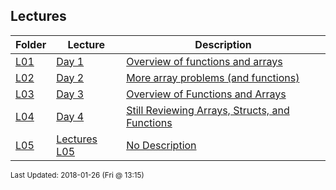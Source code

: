 ## Lectures
| Folder | Lecture | Description|
 | ------------|------------|------------|
 | [L01](https://github.com/rugbyprof/1063-Data-Structures/tree/master/Lectures/L05) | [ Day 1 ](https://github.com/rugbyprof/1063-Data-Structures/tree/master/Lectures/L05) | [ Overview of functions and arrays](https://github.com/rugbyprof/1063-Data-Structures/tree/master/Lectures/L05) |
 | [L02](https://github.com/rugbyprof/1063-Data-Structures/tree/master/Lectures/L05) | [ Day 2 ](https://github.com/rugbyprof/1063-Data-Structures/tree/master/Lectures/L05) | [ More array problems (and functions)](https://github.com/rugbyprof/1063-Data-Structures/tree/master/Lectures/L05) |
 | [L03](https://github.com/rugbyprof/1063-Data-Structures/tree/master/Lectures/L05) | [ Day 3 ](https://github.com/rugbyprof/1063-Data-Structures/tree/master/Lectures/L05) | [ Overview of Functions and Arrays](https://github.com/rugbyprof/1063-Data-Structures/tree/master/Lectures/L05) |
 | [L04](https://github.com/rugbyprof/1063-Data-Structures/tree/master/Lectures/L05) | [ Day 4 ](https://github.com/rugbyprof/1063-Data-Structures/tree/master/Lectures/L05) | [ Still Reviewing Arrays, Structs, and Functions](https://github.com/rugbyprof/1063-Data-Structures/tree/master/Lectures/L05) |
 | [L05](https://github.com/rugbyprof/1063-Data-Structures/tree/master/Lectures/L05) | [ Lectures L05 ](https://github.com/rugbyprof/1063-Data-Structures/tree/master/Lectures/L05) | [ No Description](https://github.com/rugbyprof/1063-Data-Structures/tree/master/Lectures/L05) |

<sup>Last Updated: 2018-01-26 (Fri @ 13:15)</sup>